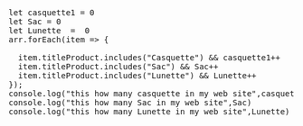 <pre>  
 
let casquette1 = 0 
let Sac = 0 
let Lunette  =  0 
arr.forEach(item => {

  item.titleProduct.includes("Casquette") && casquette1++
  item.titleProduct.includes("Sac") && Sac++
  item.titleProduct.includes("Lunette") && Lunette++
});
console.log("this how many casquette in my web site",casquette1)
console.log("this how many Sac in my web site",Sac)
console.log("this how many Lunette in my web site",Lunette)
 
 </pre>
